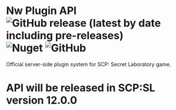 # Nw Plugin API ![GitHub release (latest by date including pre-releases)](https://img.shields.io/github/v/release/northwood-studios/NwPluginAPI?include_prereleases&style=flat-square) ![Nuget](https://img.shields.io/nuget/v/Northwood.PluginAPI?style=flat-square) ![GitHub](https://img.shields.io/github/license/northwood-studios/NwPluginAPI?style=flat-square)

Official server-side plugin system for SCP: Secret Laboratory game.

# API will be released in SCP:SL version 12.0.0
